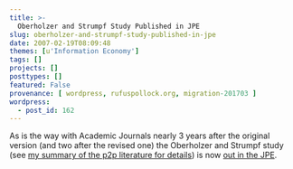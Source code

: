 ```yaml
---
title: >-
  Oberholzer and Strumpf Study Published in JPE
slug: oberholzer-and-strumpf-study-published-in-jpe
date: 2007-02-19T08:09:48
themes: [u'Information Economy']
tags: []
projects: []
posttypes: []
featured: False
provenance: [ wordpress, rufuspollock.org, migration-201703 ]
wordpress:
  - post_id: 162
---
```


As is the way with Academic Journals nearly 3 years after the original version (and two after the revised one) the Oberholzer and Strumpf study (see [my summary of the p2p literature for details](http://www.rufuspollock.org/economics/p2p_summary.html)) is now [out in the JPE](http://www.journals.uchicago.edu/cgi-bin/resolve?JPE31618PDF).

